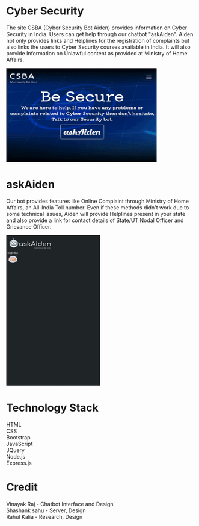 # Cyber Security

The site CSBA (Cyber Security Bot Aiden) provides information on Cyber Security in India. Users can get help through our chatbot "askAiden". Aiden not only provides links and Helplines for the registration of complaints but also links the users to Cyber Security courses available in India. It will also provide Information on Unlawful content as provided at Ministry of Home Affairs.

<img src="Demo/HomePage.gif" width="400" height="250"/>

# askAiden

Our bot provides features like Online Complaint through Ministry of Home Affairs, an All-India Toll number. Even if these methods didn't work due to some technical issues, Aiden will provide Helplines present in your state and also provide a link for contact details of State/UT Nodal Officer and Grievance Officer.

<img src="Demo/Aiden.gif" width="250" height="400"/>

# Technology Stack

HTML <br>
CSS <br>
Bootstrap <br>
JavaScript <br>
JQuery <br>
Node.js <br>
Express.js <br>

# Credit

Vinayak Raj - Chatbot Interface and Design <br>
Shashank sahu - Server, Design <br>
Rahul Kalia - Research, Design <br>
